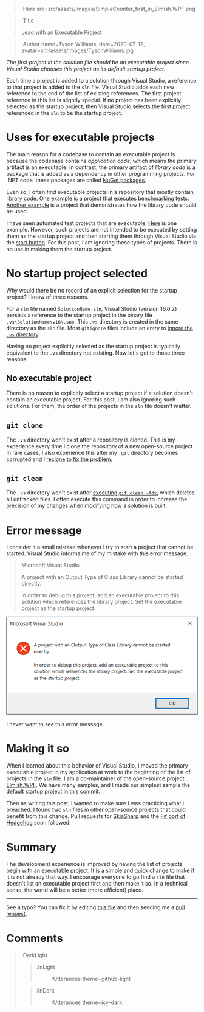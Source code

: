 > :Hero src=src/assets/images/SimpleCounter_first_in_Elmish.WPF.png

> :Title
>
> Lead with an Executable Project

> :Author name=Tyson Williams,
>         date=2020-07-12,
>         avatar=src/assets/images/TysonWilliams.jpg

_The first project in the solution file should be an executable project since Visual Studio chooses this project as its default startup project._

Each time a project is added to a solution through Visual Studio, a reference to that project is added to the `sln` file.  Visual Studio adds each new reference to the end of the list of existing references.  The first project reference in this list is slightly special.  If no project has been explicitly selected as the startup project, then Visual Studio selects the first project referenced in the `sln` to be the startup project.

# Uses for executable projects

The main reason for a codebase to contain an executable project is because the codebase contains _application code_, which means the primary artifact is an executable.  In contrast, the primary artifact of _library code_ is a package that is added as a dependency in other programming projects.  For .NET code, these packages are called [NuGet packages](https://docs.microsoft.com/en-us/nuget/what-is-nuget).

Even so, I often find executable projects in a repository that mostly contain library code.  [One example](https://github.com/louthy/language-ext/tree/main/LanguageExt.Benchmarks) is a project that executes benchmarking tests.  [Another example](https://github.com/elmish/Elmish.WPF/tree/master/src/Samples) is a project that demonstrates how the library code should be used.

I have seen automated test projects that are executable.  [Here](https://github.com/hedgehogqa/fsharp-hedgehog/tree/master/tests/Hedgehog.Tests) is one example.  However, such projects are not intended to be executed by setting them as the startup project and then starting them through Visual Studio via the [start button](https://docs.microsoft.com/en-us/visualstudio/get-started/csharp/run-program).  For this post, I am ignoring these types of projects.  There is no use in making them the startup project.

# No startup project selected

Why would there be no record of an explicit selection for the startup project?  I know of three reasons.

For a `sln` file named `SolutionName.sln`, Visual Studio (version 16.6.2) persists a reference to the startup project in the binary file `.vs\SolutionName\v16\.suo`.  This `.vs` directory is created in the same directory as the `sln` file.  Most `gitignore` files include an entry to [ignore the `.vs` directory](https://github.com/github/gitignore/blob/18aa6d83774d514da479d73a4beb864cd4220231/VisualStudio.gitignore#L35-L36).

Having no project explicitly selected as the startup project is typically equivalent to the `.vs` directory not existing.  Now let's get to those three reasons.

## No executable project

There is no reason to explicitly select a startup project if a solution doesn't contain an executable project. For this post, I am also ignoring such solutions.  For them, the order of the projects in the `sln` file doesn't matter.

## `git clone`

The `.vs` directory won't exist after a repository is cloned.  This is my experience every time I clone the repository of a new open-source project.  In rare cases, I also experience this after my `.git` directory becomes corrupted and I [reclone to fix the problem](/2020-07-11_systematic_cleaning#reclone-repository).

## `git clean`

The `.vs` directory won't exist after [executing `git clean -fdx`](/2020-07-11_systematic_cleaning#git-clean--fdx), which deletes all untracked files.  I often execute this command in order to increase the precision of my changes when modifying how a solution is built.

# Error message

I consider it a small mistake whenever I try to start a project that cannot be started.  Visual Studio informs me of my mistake with this error message.
> Microsoft Visual Studio
>
> A project with an Output Type of Class Library cannot be started directly.
>
> In order to debug this project, add an executable project to this solution which references the library project.  Set the executable project as the startup project.

![Error message in Visual Studio when trying to start a class library](src/assets/images/Visual_Studio_cannot_start_class_library_error_message.png)

I never want to see this error message.

# Making it so

When I learned about this behavior of Visual Studio, I moved the primary executable project in my application at work to the beginning of the list of projects in the `sln` file.  I am a co-maintainer of the open-source project [Elmish.WPF](https://github.com/elmish/Elmish.WPF).  We have many samples, and I made our simplest sample the default startup project in [this commit](https://github.com/elmish/Elmish.WPF/commit/6e34050f7573d33eac92c5a0d273ff5dfdc6029e).

Then as writing this post, I wanted to make sure I was practicing what I preached. I found two `sln` files in other open-source projects that could benefit from this change.  Pull requests for [SkiaSharp](https://github.com/mono/SkiaSharp/pull/1369) and the [F# port of Hedgehog](https://github.com/hedgehogqa/fsharp-hedgehog/pull/200) soon followed.

# Summary

The development experience is improved by having the list of projects begin with an executable project.  It is a simple and quick change to make if it is not already that way.  I encourage everyone to go find a `sln` file that doesn't list an executable project first and then make it so.  In a technical sense, the world will be a better (more efficient) place.

---

See a typo? You can fix it by editing [this file](https://github.com/bender2k14/tyson-williams-blog/blob/master/src/markdown/2020-07-12_executable_project_first.md) and then sending me a [pull request](https://github.com/bender2k14/tyson-williams-blog/compare).

# Comments

> :DarkLight
> > :InLight
> >
> > > :Utterances theme=github-light
>
> > :InDark
> >
> > > :Utterances theme=icy-dark

